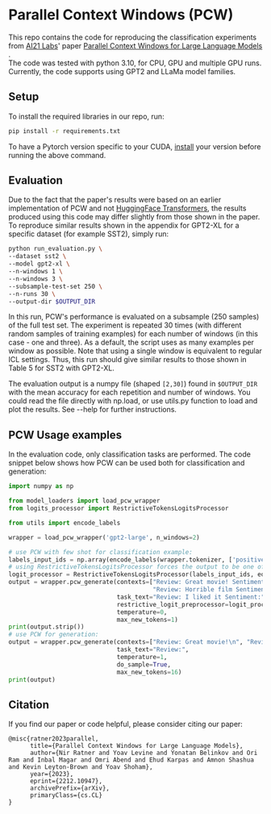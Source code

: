 # Parallel Context Windows (PCW)

This repo contains the code for reproducing the classification experiments from [AI21 Labs](https://www.ai21.com/)' paper [Parallel Context Windows for Large Language Models
](https://arxiv.org/abs/2212.10947).  
The code was tested with python 3.10, for CPU, GPU and multiple GPU runs. Currently, the code supports using GPT2 and LLaMa model families.

## Setup

To install the required libraries in our repo, run:
```bash
pip install -r requirements.txt
```
To have a Pytorch version specific to your CUDA, [install](https://pytorch.org/) your version before running the above command.

## Evaluation
Due to the fact that the paper's results were based on an earlier implementation of PCW and not [HuggingFace Transformers](https://huggingface.co/docs/transformers/index), the results produced using this code may differ slightly from those shown in the paper.
To reproduce similar results shown in the appendix for GPT2-XL for a specific dataset (for example SST2), simply run:
```bash
python run_evaluation.py \
--dataset sst2 \
--model gpt2-xl \
--n-windows 1 \
--n-windows 3 \
--subsample-test-set 250 \
--n-runs 30 \
--output-dir $OUTPUT_DIR
```
In this run, PCW's performance is evaluated on a subsample (250 samples) of the full test set. 
The experiment is repeated 30 times (with different random samples of training examples) for each number of windows (in this case - one and three). 
As a default, the script uses as many examples per window as possible. 
Note that using a single window is equivalent to regular ICL settings. Thus, this run should give similar results to those shown in Table 5 for SST2 with GPT2-XL.

The evaluation output is a numpy file (shaped `[2,30]`) found in `$OUTPUT_DIR` with the mean accuracy for each repetition and number of windows.
You could read the file directly with np.load, or use utils.py function to load and plot the results.
See --help for further instructions.

## PCW Usage examples
In the evaluation code, only classification tasks are performed.
The code snippet below shows how PCW can be used both for classification and generation:

```python
import numpy as np

from model_loaders import load_pcw_wrapper
from logits_processor import RestrictiveTokensLogitsProcessor

from utils import encode_labels

wrapper = load_pcw_wrapper('gpt2-large', n_windows=2)

# use PCW with few shot for classification example:
labels_input_ids = np.array(encode_labels(wrapper.tokenizer, ['positive', 'negative']))
# using RestrictiveTokensLogitsProcessor forces the output to be one of the labels:
logit_processor = RestrictiveTokensLogitsProcessor(labels_input_ids, eos_token_id=wrapper.tokenizer.eos_token_id)
output = wrapper.pcw_generate(contexts=["Review: Great movie! Sentiment: positive\n",
                                        "Review: Horrible film Sentiment: negative\n"],
                              task_text="Review: I liked it Sentiment:",
                              restrictive_logit_preprocessor=logit_processor,
                              temperature=0,
                              max_new_tokens=1)
print(output.strip())
# use PCW for generation:
output = wrapper.pcw_generate(contexts=["Review: Great movie!\n", "Review: Horrible film\n"],
                              task_text="Review:",
                              temperature=1,
                              do_sample=True,
                              max_new_tokens=16)
print(output)
```

## Citation

If you find our paper or code helpful, please consider citing our paper:
```
@misc{ratner2023parallel,
      title={Parallel Context Windows for Large Language Models}, 
      author={Nir Ratner and Yoav Levine and Yonatan Belinkov and Ori Ram and Inbal Magar and Omri Abend and Ehud Karpas and Amnon Shashua and Kevin Leyton-Brown and Yoav Shoham},
      year={2023},
      eprint={2212.10947},
      archivePrefix={arXiv},
      primaryClass={cs.CL}
}
```
